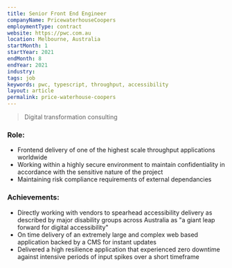 ```yaml
---
title: Senior Front End Engineer
companyName: PricewaterhouseCoopers
employmentType: contract
website: https://pwc.com.au
location: Melbourne, Australia
startMonth: 1
startYear: 2021
endMonth: 8
endYear: 2021
industry:
tags: job
keywords: pwc, typescript, throughput, accessibility
layout: article
permalink: price-waterhouse-coopers
---
```


> Digital transformation consulting

### Role:

- Frontend delivery of one of the highest scale throughput applications worldwide
- Working within a highly secure environment to maintain confidentiality in accordance with the sensitive nature of the project
- Maintaining risk compliance requirements of external dependancies

### Achievements:

- Directly working with vendors to spearhead accessibility delivery as described by major disability groups across Australia as "a giant leap forward for digital accessibility"
- On time delivery of an extremely large and complex web based application backed by a CMS for instant updates
- Delivered a high resilience application that experienced zero downtime against intensive periods of input spikes over a short timeframe
